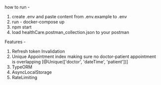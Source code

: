 how to run - 
1. create .env and paste content from .env.example to .env
2. run - docker-compose up 
3. npm start
4. load healthCare.postman_collection.json to your postman


Features - 
1. Refresh token Invalidation
2. Unique Appointment index making sure no doctor-patient appointment is overlapping [@Unique(['doctor', 'dateTime', 'patient'])] 
3. TypeORM
4. AsyncLocalStorage
5. RateLimiting 
